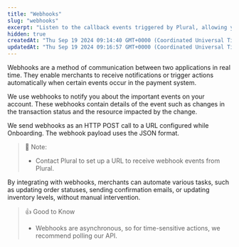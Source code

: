 ```yaml
---
title: "Webhooks"
slug: "webhooks"
excerpt: "Listen to the callback events triggered by Plural, allowing your integration to respond automatically."
hidden: true
createdAt: "Thu Sep 19 2024 09:14:40 GMT+0000 (Coordinated Universal Time)"
updatedAt: "Thu Sep 19 2024 09:16:57 GMT+0000 (Coordinated Universal Time)"
---
```

Webhooks are a method of communication between two applications in real time. They enable merchants to receive notifications or trigger actions automatically when certain events occur in the payment system.

We use webhooks to notify you about the important events on your account. These webhooks contain details of the event such as changes in the transaction status and the resource impacted by the change.

We send webhooks as an HTTP POST call to a URL configured while Onboarding. The webhook payload uses the JSON format.

> 📘 Note:
> 
> - Contact Plural to set up a URL to receive webhook events from Plural.

By integrating with webhooks, merchants can automate various tasks, such as updating order statuses, sending confirmation emails, or updating inventory levels, without manual intervention.

> 👍 Good to Know
> 
> - Webhooks are asynchronous, so for time-sensitive actions, we recommend polling our API.
